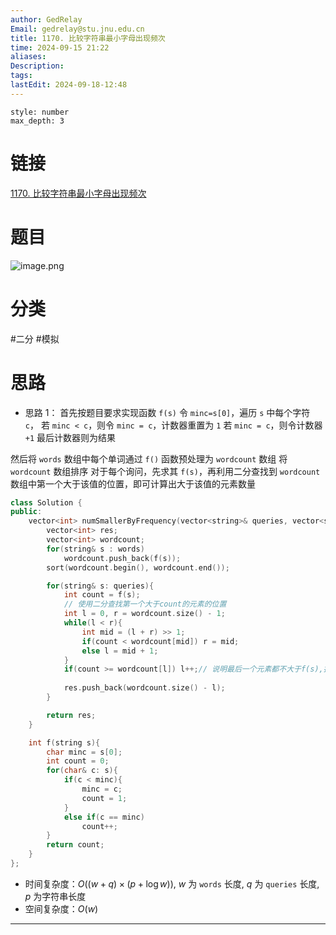 ```yaml
---
author: GedRelay
Email: gedrelay@stu.jnu.edu.cn
title: 1170. 比较字符串最小字母出现频次
time: 2024-09-15 21:22
aliases: 
Description: 
tags: 
lastEdit: 2024-09-18-12:48
---
```


```toc
style: number
max_depth: 3
```

# 链接
[1170. 比较字符串最小字母出现频次](https://leetcode.cn/problems/compare-strings-by-frequency-of-the-smallest-character/) 

# 题目
![image.png](https://ged-pic-bed.oss-cn-guangzhou.aliyuncs.com/img/202409152122027.png)


# 分类
#二分 #模拟 

# 思路
- 思路 1：
首先按题目要求实现函数 `f(s)` 
令 `minc=s[0]`，遍历 `s` 中每个字符 `c`，
若 `minc < c`，则令 `minc = c`，计数器重置为 `1` 
若 `minc = c`，则令计数器 `+1` 
最后计数器则为结果

然后将 `words` 数组中每个单词通过 `f()` 函数预处理为 `wordcount` 数组 
将 `wordcount` 数组排序 
对于每个询问，先求其 `f(s)`，再利用二分查找到 `wordcount` 数组中第一个大于该值的位置，即可计算出大于该值的元素数量  


```cpp
class Solution {
public:
    vector<int> numSmallerByFrequency(vector<string>& queries, vector<string>& words) {
        vector<int> res;
        vector<int> wordcount;
        for(string& s : words)
            wordcount.push_back(f(s));
        sort(wordcount.begin(), wordcount.end());

        for(string& s: queries){
            int count = f(s);
            // 使用二分查找第一个大于count的元素的位置
            int l = 0, r = wordcount.size() - 1;
            while(l < r){
                int mid = (l + r) >> 1;
                if(count < wordcount[mid]) r = mid;
                else l = mid + 1;
            }
            if(count >= wordcount[l]) l++;// 说明最后一个元素都不大于f(s),指向的目标位置要+1
            
            res.push_back(wordcount.size() - l);
        }

        return res;
    }

    int f(string s){
        char minc = s[0];
        int count = 0;
        for(char& c: s){
            if(c < minc){
                minc = c;
                count = 1;
            }
            else if(c == minc)
                count++;
        }
        return count;
    }
};
```


- 时间复杂度：${O\left( \left( w+q \right) \times \left( p+\log w \right)  \right)  }$, ${w }$ 为 `words` 长度, ${q }$ 为 `queries` 长度, ${p }$ 为字符串长度
- 空间复杂度：${O\left( w \right)  }$ 


---

